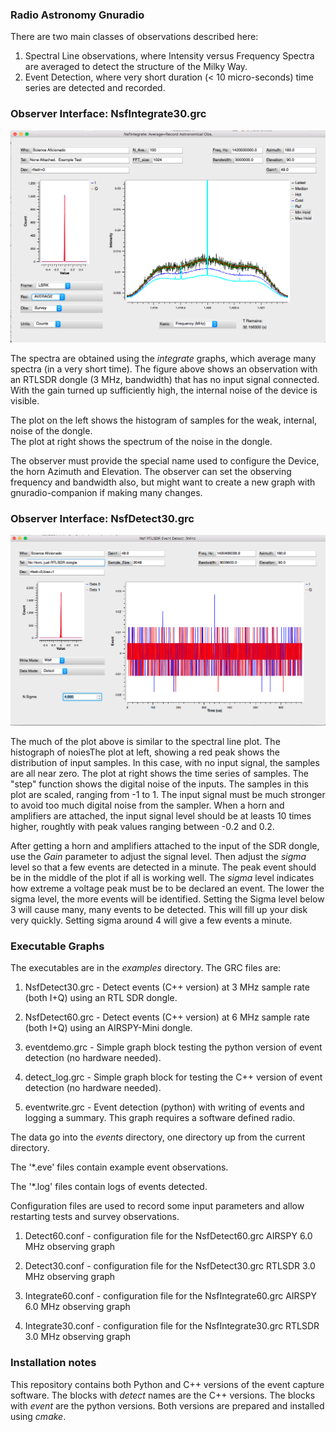 ### Radio Astronomy Gnuradio 
There are two main classes of observations described here:
1) Spectral Line observations, where Intensity versus Frequency Spectra are averaged to detect the structure of the Milky Way.
2) Event Detection, where very short duration (< 10 micro-seconds) time series are detected and recorded.


### Observer Interface: NsfIntegrate30.grc

![Observer Inteface](NsfIntegrate30+RtlSdrDongleOnly.png)

The spectra are obtained using the _integrate_ graphs, which average many spectra (in a very short time).
The figure above shows an observation with an RTLSDR dongle (3 MHz, bandwidth) that has no input signal connected.
With the gain turned up sufficiently high, the internal noise of the device is visible.    

The plot on the left shows the histogram of samples for the weak, internal, noise of the dongle.  
The plot at right shows the spectrum of the noise in the dongle.  

The observer must provide the special name used to configure the Device, the horn Azimuth and Elevation. The observer can set the observing frequency and bandwidth also, but might want to create a new graph with gnuradio-companion if making many changes.


### Observer Interface: NsfDetect30.grc

![Observer Inteface](NsfDetect30+RtlSdrDongleOnly.png)

The much of the plot above is similar to the spectral line plot.  The histograph of noiesThe plot at left,
showing a red peak shows the distribution of input samples.  In this case, with no input signal, the samples are
all near zero.  The plot at right shows the time series of samples.  The "step" function shows the digital
noise of the inputs.   The samples in this plot are scaled, ranging from -1 to 1.   The input signal must be much stronger
to avoid too much digital noise from the sampler.   When a horn and amplifiers are attached, the input signal level should be at leasts 10 times higher, roughtly with peak values ranging between -0.2 and 0.2.

After getting a horn and amplifiers attached to the input of the SDR dongle, use the _Gain_ parameter to adjust the signal level.
Then adjust the _sigma_ level so that a few events are detected in a minute.  The peak event should be in the middle of the plot if all is working well.   The _sigma_ level indicates how extreme a voltage peak must be to be declared an event.  The lower the sigma level, the more events will be identified.   Setting the Sigma level below 3 will cause many, many events to be detected.   This will fill up your disk very quickly.   Setting sigma around 4 will give a few events a minute.

### Executable Graphs

The executables are in the _examples_ directory.  The GRC files are:

1. NsfDetect30.grc - Detect events (C++ version) at 3 MHz sample rate (both I+Q) using an RTL SDR dongle.

1. NsfDetect60.grc - Detect events (C++ version) at 6 MHz sample rate (both I+Q) using an AIRSPY-Mini dongle.

1. eventdemo.grc - Simple graph block testing the python version of event detection (no hardware needed).

1. detect_log.grc - Simple graph block for  testing the C++ version of event detection (no hardware needed).

1. eventwrite.grc - Event detection (python) with writing of events and logging a summary.  This graph requires a software defined radio.

The data go into the _events_ directory, one directory up from the current directory.

The '*.eve' files contain example event observations. 

The '*.log' files contain logs of events detected.

Configuration files are used to record some input parameters and allow restarting tests and survey observations.

1. Detect60.conf - configuration file for the NsfDetect60.grc AIRSPY 6.0 MHz observing graph

1. Detect30.conf - configuration file for the NsfDetect30.grc RTLSDR 3.0 MHz observing graph

1. Integrate60.conf - configuration file for the NsfIntegrate60.grc AIRSPY 6.0 MHz observing graph

1. Integrate30.conf - configuration file for the NsfIntegrate30.grc RTLSDR 3.0 MHz observing graph

### Installation notes

This repository contains both Python and C++ versions of the event capture software.
The blocks with _detect_ names are the C++ versions.   The blocks with _event_ are the python versions.  Both
versions are prepared and installed using _cmake_.
